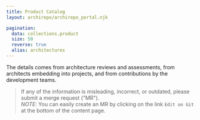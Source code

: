 ```yaml
---
title: Product Catalog
layout: archirepo/archirepo_portal.njk

pagination:
  data: collections.product
  size: 50
  reverse: true
  alias: architectures
---
```


The details comes from architecture reviews and assessments, from architects embedding into projects, and from contributions by the development teams.

> If any of the information is misleading, incorrect, or outdated, please submit a merge request ("MR").  
> *NOTE*: You can easily create an MR by clicking on the link `Edit on Git` at the bottom of the content page.

<div id="archisearch-container">
  <Archi-Search></Archi-Search>
</div>

